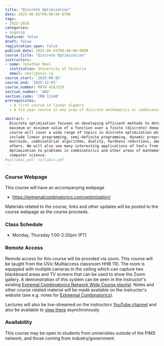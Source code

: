 ```yaml
---
title: "Discrete Optimization"
date: 2025-06-01T00:00:00-0700
tags:
- 2025-2026
categories:
- ongoing
featured: false
draft: false
registration_open: false
publish_date: 2025-06-03T00:00:00-0800
course_title: "Discrete Optimization"
instructors:
- name: Jonathan Noel
  institution: University of Victoria
  email: noelj@uvic.ca
course_start: '2025-09-03'
course_end: '2025-12-03'
course_number: MATH 428/529
section_number: 'A02'
section_code: 'CRN 12140'
prerequisites:
  - A first course in linear algebra
  - A 3rd year course in any area of discrete mathematics or combinatorics

abstract: >
  Discrete optimization focuses on developing efficient methods to determine the
  maximum or minimum value of a function over a finite (discrete) domain. This
  course will cover a wide range of topics in discrete optimization which may
  include linear programming, semi-definite programming, dynamic programming,
  matroids, combinatorial algorithms, duality, hardness reductions, among
  others. We will also see many interesting applications of tools from Discrete
  Optimization to problems in combinatorics and other areas of mathematics and
  computer science. 
#syllabus_pdf: syllabus.pdf
---
```

### Course Webpage
This course will have an accompanying webpage

  * https://extremalcombinatorics.com/optimization/

Materials related to the course, links and other updates will be posted to the
course webpage as the course proceeds.

### Class Schedule
  * Monday, Thursday 1:00-2:20pm (PT)

### Remote Access
Remote access for this course will be provided via zoom. This course will be
taught from the UVic Multiaccess classroom HHB 110. The room is equipped with
multiple cameras in the ceiling which can capture two blackboard areas and TV
screens that can be used to show the Zoom gallery. A demonstration of this
system can be seen in the instructor's existing [Extremal Combinatorics Network
Wide Course
playlist](https://youtube.com/playlist?list=PLtxJg53s2o0MEvvdIxPKI1AXYLI1cH4A2&si=M6HDNRpTOr5PGCH0).
Notes and other course related material will be made available on the
instructor's website (see e.g. notes for [Extreemal
Combinatorics](https://extremalcombinatorics.com/notes/root-1-2-2.html)).

Lectures will also be live-streamed on the instructors [YouTube
channel](https://www.youtube.com/@jonathannoel/streams) and also be available to
[view there](https://www.youtube.com/@jonathannoel) asynchronously.

### Availability
This course may be open to students from universities outside of the PIMS
network, and those coming from industry/government.

